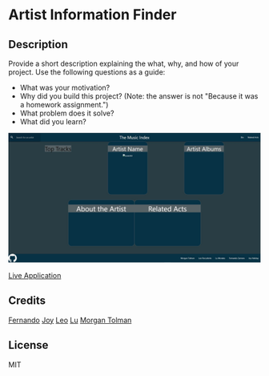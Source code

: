# Artist Information Finder

## Description

Provide a short description explaining the what, why, and how of your project. Use the following questions as a guide:

- What was your motivation?
- Why did you build this project? (Note: the answer is not "Because it was a homework assignment.")
- What problem does it solve?
- What did you learn?

![Application Screenshot](./assets/images/Live%20Application%20Screen%20Shot.JPG)

[Live Application](https://unheardof77.github.io/Artist-Information-Finder/)

## Credits

[Fernando](https://github.com/IAMFALZIII)
[Joy](https://github.com/joyhaliday)
[Leo](https://github.com/LeoRocca40)
[Lu](https://github.com/FunnyLookingFish)
[Morgan Tolman](https://github.com/unheardof77)

## License

MIT

